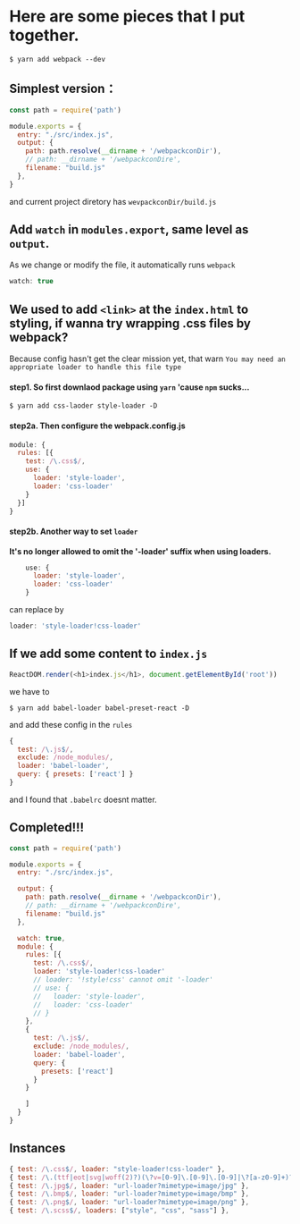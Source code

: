 # Here are some pieces that I put together.

```shell
$ yarn add webpack --dev
```

## Simplest version：
```js
const path = require('path')

module.exports = {
  entry: "./src/index.js",
  output: {
    path: path.resolve(__dirname + '/webpackconDir'),
    // path: __dirname + '/webpackconDire',
    filename: "build.js"
  },
}
```
and current project diretory has `wevpackconDir/build.js`

## Add `watch` in `modules.export`, same level as `output`. 
As we change or modify the file, it automatically runs `webpack`
```js
watch: true
```
## We used to add `<link>` at the `index.html` to styling, if wanna try wrapping .css files by webpack?

Because config hasn't get the clear mission yet, that warn `You may need an appropriate loader to handle this file type`

#### step1. So first downlaod package using `yarn` 'cause `npm` sucks...
```shell
$ yarn add css-laoder style-loader -D
```
#### step2a. Then configure the webpack.config.js
```js
module: {
  rules: [{
    test: /\.css$/,
    use: {
      loader: 'style-loader',
      loader: 'css-loader'
    }
  }]
}
```
#### step2b. Another way to set `loader`
**It's no longer allowed to omit the '-loader' suffix when using loaders.**

```js
    use: {
      loader: 'style-loader',
      loader: 'css-loader'
    }
```
can replace by
```js
loader: 'style-loader!css-loader'
```

## If we add some content to `index.js`
```js
ReactDOM.render(<h1>index.js</h1>, document.getElementById('root'))
```
we have to 
```shell
$ yarn add babel-loader babel-preset-react -D
```
and add these config in the `rules`
```js
{
  test: /\.js$/,
  exclude: /node_modules/,
  loader: 'babel-loader',
  query: { presets: ['react'] }
}
```
and I found that `.babelrc` doesnt matter.


## Completed!!!
```js
const path = require('path')

module.exports = {
  entry: "./src/index.js",

  output: {
    path: path.resolve(__dirname + '/webpackconDir'),
    // path: __dirname + '/webpackconDire',
    filename: "build.js"
  },

  watch: true,
  module: {
    rules: [{
      test: /\.css$/,
      loader: 'style-loader!css-loader'
      // loader: '!style!css' cannot omit '-loader'
      // use: {
      //   loader: 'style-loader',
      //   loader: 'css-loader'
      // }
    },
    {
      test: /\.js$/,
      exclude: /node_modules/,
      loader: 'babel-loader',
      query: {
        presets: ['react']
      }
    }

    ]
  }
}
```
## Instances
```js
{ test: /\.css$/, loader: "style-loader!css-loader" },
{ test: /\.(ttf|eot|svg|woff(2)?)(\?v=[0-9]\.[0-9]\.[0-9]|\?[a-z0-9]+)?$/, loader: 'url-loader' },
{ test: /\.jpg$/, loader: "url-loader?mimetype=image/jpg" },
{ test: /\.bmp$/, loader: "url-loader?mimetype=image/bmp" },
{ test: /\.png$/, loader: "url-loader?mimetype=image/png" },
{ test: /\.scss$/, loaders: ["style", "css", "sass"] },
```      
